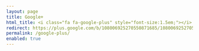 ```yaml
---
layout: page
title: Google+
html_title: <i class="fa fa-google-plus" style="font-size:1.5em;"></i>
redirect: https://plus.google.com/b/108006925270550871685/108006925270550871685
permalink: /google-plus/
enabled: true
---
```

